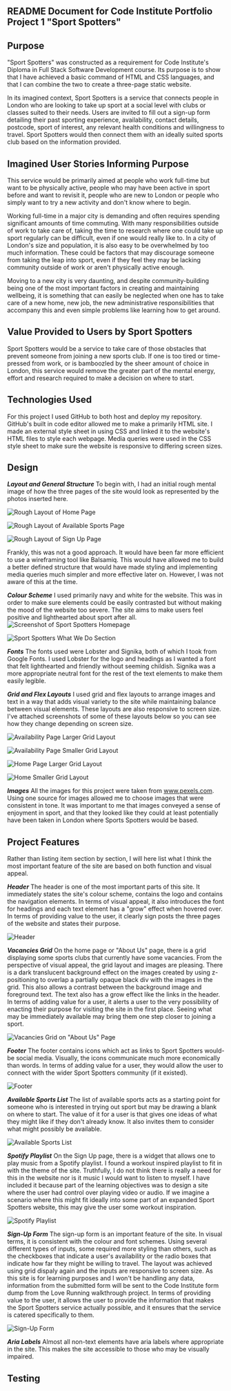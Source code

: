 ## README Document for Code Institute Portfolio Project 1 "Sport Spotters"

## Purpose
"Sport Spotters" was constructed as a requirement for Code Institute's Diploma in Full Stack Software Development course. Its purpose is to show that I have achieved a basic command of HTML and CSS languages, and that I can combine the two to create a three-page static website.


In its imagined context, Sport Spotters is a service that connects people in London who are looking to take up sport at a social level with clubs or classes suited to their needs. Users are invited to fill out a sign-up form detailing their past sporting experience, availability, contact details, postcode, sport of interest, any relevant health conditions and willingness to travel. Sport Spotters would then connect them with an ideally suited sports club based on the information provided.


## Imagined User Stories Informing Purpose
This service would be primarily aimed at people who work full-time but want to be physically active, people who may have been active in sport before and want to revisit it, people who are new to London or people who simply want to try a new activity and don't know where to begin.


Working full-time in a major city is demanding and often requires spending significant amounts of time commuting. With many responsibilities  outside of work to take care of, taking the time to research where one could take up sport regularly can be difficult, even if one would really like to. In a city of London's size and population, it is also easy to be overwhelmed by too much information. These could be factors that may discourage someone from taking the leap into sport, even if they feel they may be lacking community outside of work or aren't physically active enough.


Moving to a new city is very daunting, and despite community-building being one of the most important factors in creating and maintaining wellbeing, it is something that can easily be neglected when one has to take care of a new home, new job, the new administrative responsibilities that accompany this and even simple problems like learning how to get around.


## Value Provided to Users by Sport Spotters
Sport Spotters would be a service to take care of those obstacles that prevent someone from joining a new sports club. If one is too tired or time-pressed from work, or is bamboozled by the sheer amount of choice in London, this service would remove the greater part of the mental energy, effort and research required to make a decision on where to start.


## Technologies Used
For this project I used GitHub to both host and deploy my repository. GitHub's built in code editor allowed me to make a primarily HTML site. I made an external style sheet in using CSS and linked it to the website's HTML files to style each webpage. Media queries were used in the CSS style sheet to make sure the website is responsive to differing screen sizes.


## Design


***Layout and General Structure***
To begin with, I had an initial rough mental image of how the three pages of the site would look as represented by the photos inserted here.


![Rough Layout of Home Page](https://github.com/sonetto104/CI-PP1-Peter-Regan/blob/main/assets/README%20Images/Home%20Page%20Layout.jpg)


![Rough Layout of Available Sports Page](https://github.com/sonetto104/CI-PP1-Peter-Regan/blob/main/assets/README%20Images/Available%20Sports%20Layout.jpg)


![Rough Layout of Sign Up Page](https://github.com/sonetto104/CI-PP1-Peter-Regan/blob/main/assets/README%20Images/Sign%20Up%20Layout.jpg)



Frankly, this was not a good approach. It would have been far more efficient to use a wireframing tool like Balsamiq. This would have allowed me to build a better defined structure that would have made styling and implementing media queries much simpler and more effective later on. However, I was not aware of this at the time.


***Colour Scheme***
I used primarily navy and white for the website. This was in order to make sure elements could be easily contrasted but without making the mood of the website too severe. The site aims to make users feel positive and lighthearted about sport after all. ![Screenshot of Sport Spotters Homepage](https://github.com/sonetto104/CI-PP1-Peter-Regan/blob/main/assets/README%20Images/Sport%20Spotters%20Home.png)


![Sport Spotters What We Do Section](https://github.com/sonetto104/CI-PP1-Peter-Regan/blob/main/assets/README%20Images/Sport%20Spotters%20What%20We%20Do.png)



***Fonts***
The fonts used were Lobster and Signika, both of which I took from Google Fonts. I used Lobster for the logo and headings as I wanted a font that felt lighthearted and friendly without seeming childish. Signika was a more appropriate neutral font for the rest of the text elements to make them easily legible.


***Grid and Flex Layouts***
I used grid and flex layouts to arrange images and text in a way that adds visual variety to the site while maintaining balance between visual elements. These layouts are also responsive to screen size. I've attached screenshots of some of these layouts below so you can see how they change depending on screen size.

![Availability Page Larger Grid Layout](https://github.com/sonetto104/CI-PP1-Peter-Regan/blob/main/assets/README%20Images/Available%20Page%20Large%20Grid.png)


![Availability Page Smaller Grid Layout](https://github.com/sonetto104/CI-PP1-Peter-Regan/blob/main/assets/README%20Images/Available%20Page%20Small%20Grid.png)


![Home Page Larger Grid Layout](https://github.com/sonetto104/CI-PP1-Peter-Regan/blob/main/assets/README%20Images/Home%20Page%20Large%20Grid.png)


![Home Smaller Grid Layout](https://github.com/sonetto104/CI-PP1-Peter-Regan/blob/main/assets/README%20Images/Home%20Page%20Small%20Grid.png)



***Images***
All the images for this project were taken from www.pexels.com. Using one source for images allowed me to choose images that were consistent in tone. It was important to me that images conveyed a sense of enjoyment in sport, and that they looked like they could at least potentially have been taken in London where Sports Spotters would be based.


## Project Features

Rather than listing item section by section, I will here list what I think the most important feature of the site are based on both function and visual appeal.

***Header***
The header is one of the most important parts of this site. It immediately states the site's colour scheme, contains the logo and contains the navigation elements. In terms of visual appeal, it also introduces the font for headings and each text element has a "grow" effect when hovered over. In terms of providing value to the user, it clearly sign posts the three pages of the website and states their purpose.


![Header](https://github.com/sonetto104/CI-PP1-Peter-Regan/blob/main/assets/README%20Images/Header.png)


***Vacancies Grid***
On the home page or "About Us" page, there is a grid displaying some sports clubs that currently have some vacancies. From the perspective of visual appeal, the grid layout and images are pleasing. There is a dark translucent background effect on the images created by using z-positioning to overlap a partially opaque black div with the images in the grid. This also allows a contrast between the background image and foreground text. The text also has a grow effect like the links in the header. In terms of adding value for a user, it alerts a user to the very possibility of enacting their purpose for visiting the site in the first place. Seeing what may be immediately available may bring them one step closer to joining a sport.


![Vacancies Grid on "About Us" Page](https://github.com/sonetto104/CI-PP1-Peter-Regan/blob/main/assets/README%20Images/Home%20Page%20Large%20Grid.png)


***Footer***
The footer contains icons which act as links to Sport Spotters would-be social media. Visually, the icons communicate much more economically than words. In terms of adding value for a user, they would allow the user to connect with the wider Sport Spotters community (if it existed).

![Footer](https://github.com/sonetto104/CI-PP1-Peter-Regan/blob/main/assets/README%20Images/Footer.png)


***Available Sports List***
The list of available sports acts as a starting point for someone who is interested in trying out sport but may be drawing a blank on where to start. The value of it for a user is that gives one ideas of what they might like if they don't already know. It also invites them to consider what might possibly be available. 



![Available Sports List](https://github.com/sonetto104/CI-PP1-Peter-Regan/blob/main/assets/README%20Images/Availability%20List.png)


***Spotify Playlist***
On the Sign Up page, there is a widget that allows one to play music from a Spotify playlist. I found a workout inspired playlist to fit in with the theme of the site. Truthfully, I do not think there is really a need for this in the website nor is it music I would want to listen to myself. I have included it because part of the learning objectives was to design a site where the user had control over playing video or audio. If we imagine a scenario where this might fit ideally into some part of an expanded Sport Spotters website, this may give the user some workout inspiration.


![Spotify Playlist](https://github.com/sonetto104/CI-PP1-Peter-Regan/blob/main/assets/README%20Images/Spotify%20Playlist.png)


***Sign-Up Form***
The sign-up form is an important feature of the site. In visual terms, it is consistent with the colour and font schemes. Using several different types of inputs, some required more styling than others, such as the checkboxes that indicate a user's availability or the radio boxes that indicate how far they might be willing to travel. The layout was achieved using grid dispaly again and the inputs are responsive to screen size. As this site is for learning purposes and I won't be handling any data, information from the submitted form will be sent to the Code Institute form dump from the Love Running walkthrough project. In terms of providing value to the user, it allows the user to provide the information that makes the Sport Spotters service actually possible, and it ensures that the service is catered specifically to them.


![Sign-Up Form](https://github.com/sonetto104/CI-PP1-Peter-Regan/blob/main/assets/README%20Images/Sign-Up%20Form.png)


***Aria Labels***
Almost all non-text elements have aria labels where appropriate in the site. This makes the site accessible to those who may be visually impaired.


## Testing ##









